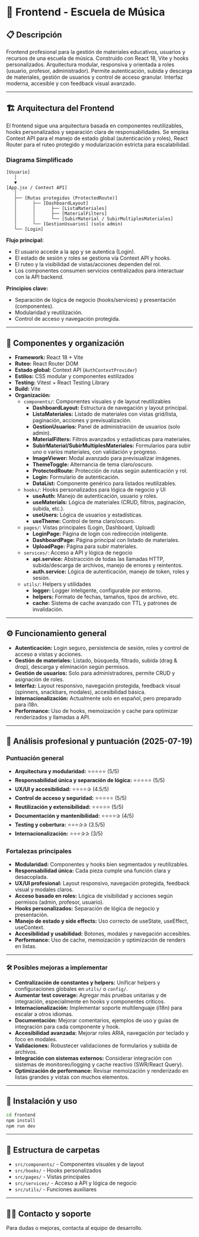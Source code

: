 

# 🎼 Frontend - Escuela de Música


## 📋 Descripción
Frontend profesional para la gestión de materiales educativos, usuarios y recursos de una escuela de música.
Construido con React 18, Vite y hooks personalizados.
Arquitectura modular, responsiva y orientada a roles (usuario, profesor, administrador).
Permite autenticación, subida y descarga de materiales, gestión de usuarios y control de acceso granular.
Interfaz moderna, accesible y con feedback visual avanzado.

---

## 🏗️ Arquitectura del Frontend

El frontend sigue una arquitectura basada en componentes reutilizables, hooks personalizados y separación clara de responsabilidades. Se emplea Context API para el manejo de estado global (autenticación y roles), React Router para el ruteo protegido y modularización estricta para escalabilidad.

### Diagrama Simplificado

```
[Usuario]
   │
   ▼
[App.jsx / Context API]
   │
   ├── [Rutas protegidas (ProtectedRoute)]
   │      ├── [DashboardLayout]
   │      │      ├── [ListaMateriales]
   │      │      ├── [MaterialFilters]
   │      │      └── [SubirMaterial / SubirMultiplesMateriales]
   │      └── [GestionUsuarios] (solo admin)
   └── [Login]
```

**Flujo principal:**
- El usuario accede a la app y se autentica (Login).
- El estado de sesión y roles se gestiona vía Context API y hooks.
- El ruteo y la visibilidad de vistas/acciones dependen del rol.
- Los componentes consumen servicios centralizados para interactuar con la API backend.

**Principios clave:**
- Separación de lógica de negocio (hooks/services) y presentación (componentes).
- Modularidad y reutilización.
- Control de acceso y navegación protegida.

---


## 🧩 Componentes y organización
- **Framework:** React 18 + Vite
- **Ruteo:** React Router DOM
- **Estado global:** Context API (`AuthContextProvider`)
- **Estilos:** CSS modular y componentes estilizados
- **Testing:** Vitest + React Testing Library
- **Build:** Vite
- **Organización:**
  - `components/`: Componentes visuales y de layout reutilizables
    - **DashboardLayout:** Estructura de navegación y layout principal.
    - **ListaMateriales:** Listado de materiales con vistas grid/lista, paginación, acciones y previsualización.
    - **GestionUsuarios:** Panel de administración de usuarios (solo admin).
    - **MaterialFilters:** Filtros avanzados y estadísticas para materiales.
    - **SubirMaterial/SubirMultiplesMateriales:** Formularios para subir uno o varios materiales, con validación y progreso.
    - **ImageViewer:** Modal avanzado para previsualizar imágenes.
    - **ThemeToggle:** Alternancia de tema claro/oscuro.
    - **ProtectedRoute:** Protección de rutas según autenticación y rol.
    - **Login:** Formulario de autenticación.
    - **DataList:** Componente genérico para listados reutilizables.
  - `hooks/`: Hooks personalizados para lógica de negocio y UI
    - **useAuth:** Manejo de autenticación, usuario y roles.
    - **useMaterials:** Lógica de materiales (CRUD, filtros, paginación, subida, etc.).
    - **useUsers:** Lógica de usuarios y estadísticas.
    - **useTheme:** Control de tema claro/oscuro.
  - `pages/`: Vistas principales (Login, Dashboard, Upload)
    - **LoginPage:** Página de login con redirección inteligente.
    - **DashboardPage:** Página principal con listado de materiales.
    - **UploadPage:** Página para subir materiales.
  - `services/`: Acceso a API y lógica de negocio
    - **api.service:** Abstracción de todas las llamadas HTTP, subida/descarga de archivos, manejo de errores y reintentos.
    - **auth.service:** Lógica de autenticación, manejo de token, roles y sesión.
  - `utils/`: Helpers y utilidades
    - **logger:** Logger inteligente, configurable por entorno.
    - **helpers:** Formato de fechas, tamaños, tipos de archivo, etc.
    - **cache:** Sistema de cache avanzado con TTL y patrones de invalidación.

---

## ⚙️ Funcionamiento general
- **Autenticación:** Login seguro, persistencia de sesión, roles y control de acceso a vistas y acciones.
- **Gestión de materiales:** Listado, búsqueda, filtrado, subida (drag & drop), descarga y eliminación según permisos.
- **Gestión de usuarios:** Solo para administradores, permite CRUD y asignación de roles.
- **Interfaz:** Layout responsivo, navegación protegida, feedback visual (spinners, snackbars, modales), accesibilidad básica.
- **Internacionalización:** Actualmente solo en español, pero preparado para i18n.
- **Performance:** Uso de hooks, memoización y cache para optimizar renderizados y llamadas a API.

---

## 🏅 Análisis profesional y puntuación (2025-07-19)

### Puntuación general
- **Arquitectura y modularidad:** ⭐⭐⭐⭐⭐ (5/5)
- **Responsabilidad única y separación de lógica:** ⭐⭐⭐⭐⭐ (5/5)
- **UX/UI y accesibilidad:** ⭐⭐⭐⭐✰ (4.5/5)
- **Control de acceso y seguridad:** ⭐⭐⭐⭐⭐ (5/5)
- **Reutilización y extensibilidad:** ⭐⭐⭐⭐⭐ (5/5)
- **Documentación y mantenibilidad:** ⭐⭐⭐⭐✰ (4/5)
- **Testing y cobertura:** ⭐⭐⭐✰✰ (3.5/5)
- **Internacionalización:** ⭐⭐⭐✰✰ (3/5)

### Fortalezas principales
- **Modularidad:** Componentes y hooks bien segmentados y reutilizables.
- **Responsabilidad única:** Cada pieza cumple una función clara y desacoplada.
- **UX/UI profesional:** Layout responsivo, navegación protegida, feedback visual y modales claros.
- **Acceso basado en roles:** Lógica de visibilidad y acciones según permisos (admin, profesor, usuario).
- **Hooks personalizados:** Separación de lógica de negocio y presentación.
- **Manejo de estado y side effects:** Uso correcto de useState, useEffect, useContext.
- **Accesibilidad y usabilidad:** Botones, modales y navegación accesibles.
- **Performance:** Uso de cache, memoización y optimización de renders en listas.

---

### 🛠️ Posibles mejoras a implementar
- **Centralización de constantes y helpers:** Unificar helpers y configuraciones globales en `utils/` o `config/`.
- **Aumentar test coverage:** Agregar más pruebas unitarias y de integración, especialmente en hooks y componentes críticos.
- **Internacionalización:** Implementar soporte multilenguaje (i18n) para escalar a otros idiomas.
- **Documentación:** Mejorar comentarios, ejemplos de uso y guías de integración para cada componente y hook.
- **Accesibilidad avanzada:** Mejorar roles ARIA, navegación por teclado y foco en modales.
- **Validaciones:** Robustecer validaciones de formularios y subida de archivos.
- **Integración con sistemas externos:** Considerar integración con sistemas de monitoreo/logging y cache reactivo (SWR/React Query).
- **Optimización de performance:** Revisar memoización y renderizado en listas grandes y vistas con muchos elementos.

---

## 🚀 Instalación y uso

```bash
cd frontend
npm install
npm run dev
```

---

## 📁 Estructura de carpetas

- `src/components/` - Componentes visuales y de layout
- `src/hooks/` - Hooks personalizados
- `src/pages/` - Vistas principales
- `src/services/` - Acceso a API y lógica de negocio
- `src/utils/` - Funciones auxiliares

---

## 🧑‍💻 Contacto y soporte
Para dudas o mejoras, contacta al equipo de desarrollo.